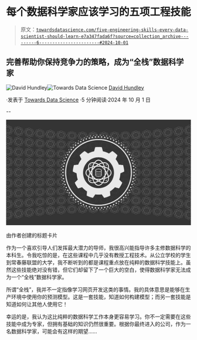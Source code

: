 # 每个数据科学家应该学习的五项工程技能

> 原文：[`towardsdatascience.com/five-engineering-skills-every-data-scientist-should-learn-e7a347fada6f?source=collection_archive---------6-----------------------#2024-10-01`](https://towardsdatascience.com/five-engineering-skills-every-data-scientist-should-learn-e7a347fada6f?source=collection_archive---------6-----------------------#2024-10-01)

## 完善帮助你保持竞争力的策略，成为“全栈”数据科学家

[](https://dkhundley.medium.com/?source=post_page---byline--e7a347fada6f--------------------------------)![David Hundley](https://dkhundley.medium.com/?source=post_page---byline--e7a347fada6f--------------------------------)[](https://towardsdatascience.com/?source=post_page---byline--e7a347fada6f--------------------------------)![Towards Data Science](https://towardsdatascience.com/?source=post_page---byline--e7a347fada6f--------------------------------) [David Hundley](https://dkhundley.medium.com/?source=post_page---byline--e7a347fada6f--------------------------------)

·发表于 [Towards Data Science](https://towardsdatascience.com/?source=post_page---byline--e7a347fada6f--------------------------------) ·5 分钟阅读·2024 年 10 月 1 日

--

![](img/6c2e1b2cf7ce42fc45b2ac907e99a9a5.png)

由作者创建的标题卡片

作为一个喜欢引导人们发挥最大潜力的导师，我很高兴能指导许多主修数据科学的本科生。令我吃惊的是，在这些课程中几乎没有教授工程技术。从公立学校的学生到常春藤联盟的大学，我不断听到的都是课程重点放在纯粹的数据科学技能上。虽然这些技能绝对没有错，但它们却留下了一个巨大的空白，使得数据科学家无法成为一个“全栈”数据科学家。

所谓“全栈”，我并不一定指像学习网页开发这类的事情。我的具体意思是能够在生产环境中使用你的预测模型。这是一套技能，知道如何构建模型；而另一套技能是知道如何让其他人使用它！

幸运的是，我认为这比纯粹的数据科学工作本身更容易学习。你不一定需要在这些技能中成为专家，但拥有基础的知识仍然很重要。根据你最终进入的公司，作为一名数据科学家，可能会有这样的期望……
